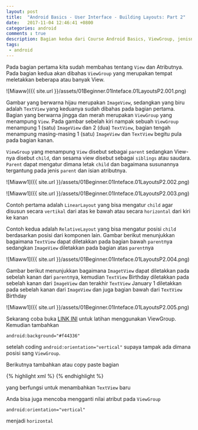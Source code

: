 ```yaml
---
layout: post
title:  "Android Basics - User Interface - Building Layouts: Part 2"
date:   2017-11-04 12:46:41 +0800
categories: android
comments : true
description: Bagian kedua dari Course Android Basics, ViewGroup, jenisnya, atributnya
tags: 
 - android
---
```


Pada bagian pertama kita sudah membahas tentang `View` dan Atributnya. Pada bagian kedua akan dibahas `ViewGroup` yang merupakan tempat meletakkan beberapa atau banyak View. 

![Miaww]({{ site.url }}/assets/01Beginner.01Inteface.01LayoutsP2.001.png)

Gambar yang berwarna hijau merupakan `ImageView`, sedangkan yang biru adalah `TextView` yang keduanya sudah dibahas pada bagian pertama. Bagian yang berwarna jingga dan merah merupakan `ViewGroup` yang menampung `View`. Pada gambar sebelah kiri nampak sebuah `ViewGroup` menampung 1 (satu) `ImageView` dan 2 (dua) `TextView`, bagian tengah menampung masing-masing 1 (satu) `ImageView` dan `TextView` begitu pula pada bagian kanan.

`ViewGroup` yang menampung `View` disebut sebagai `parent` sedangkan View-nya disebut `child`, dan sesama view disebut sebagai `siblings` atau saudara. `Parent` dapat mengatur dimana letak `child` dan bagaimana susunannya tergantung pada jenis `parent` dan isian atributnya.

![Miaww1]({{ site.url }}/assets/01Beginner.01Inteface.01LayoutsP2.002.png)

![Miaww1]({{ site.url }}/assets/01Beginner.01Inteface.01LayoutsP2.003.png)

Contoh pertama adalah `LinearLayout` yang bisa mengatur `child` agar disusun secara `vertikal` dari atas ke bawah atau secara `horizontal` dari kiri ke kanan

Contoh kedua adalah `RelativeLayout` yang bisa mengatur posisi `child` berdasarkan posisi dari komponen lain. Gambar berikut menunjukkan bagaimana `TextView` dapat diletakkan pada bagian bawah `parent`nya sedangkan `ImageView` diletakkan pada bagian atas `parent`nya

![Miaww1]({{ site.url }}/assets/01Beginner.01Inteface.01LayoutsP2.004.png)

Gambar berikut menunjukkan bagaimana `ImagetView` dapat diletakkan pada sebelah kanan dari `parent`nya, kemudian `TextView` Birthday diletakkan pada sebelah kanan dari `ImageView` dan terakhir `TextView` January 1 diletakkan pada sebelah kanan dari `ImageView` dan juga bagian bawah dari `TextView` Birthday


![Miaww1]({{ site.url }}/assets/01Beginner.01Inteface.01LayoutsP2.005.png)


Sekarang coba buka [LINK INI](http://labs.udacity.com/android-visualizer/#/android/linear-layout) untuk latihan menggunakan ViewGroup. Kemudian tambahkan 

    android:background="#f44336"

setelah coding `android:orientation="vertical"` supaya tampak ada dimana posisi sang `ViewGroup`.

Berikutnya tambahkan atau copy paste bagian

{% highlight xml %}
    <TextView
        android:text="Patel "
        android:layout_width="wrap_content"
        android:layout_height="wrap_content"
        android:textSize="24sp"  />
{% endhighlight %}

yang berfungsi untuk menambahkan `TextView` baru

Anda bisa juga mencoba mengganti nilai atribut pada `ViewGroup`

    android:orientation="vertical"

menjadi `horizontal`

